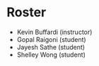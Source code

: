 # Roster

* Kevin Buffardi (instructor)
* Gopal Raigoni (student)
* Jayesh Sathe (student)
* Shelley Wong (student) 